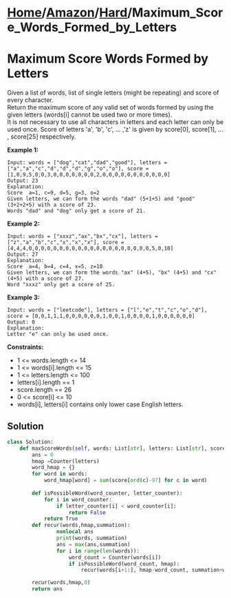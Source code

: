 # [Home](./../..)/[Amazon](./..)/[Hard](./)/Maximum_Score_Words_Formed_by_Letters
<h1>Maximum Score Words Formed by Letters</h1>

<p>
Given a list of words, list of  single letters (might be repeating) and score of every character.
<br>
Return the maximum score of any valid set of words formed by using the given letters (words[i] cannot be used two or more times).
<br>
It is not necessary to use all characters in letters and each letter can only be used once. Score of letters 'a', 'b', 'c', ... ,'z' is given by score[0], score[1], ... , score[25] respectively.
</p>

<b>Example 1:</b>

    Input: words = ["dog","cat","dad","good"], letters = ["a","a","c","d","d","d","g","o","o"], score = [1,0,9,5,0,0,3,0,0,0,0,0,0,0,2,0,0,0,0,0,0,0,0,0,0,0]
    Output: 23
    Explanation:
    Score  a=1, c=9, d=5, g=3, o=2
    Given letters, we can form the words "dad" (5+1+5) and "good" (3+2+2+5) with a score of 23.
    Words "dad" and "dog" only get a score of 21.
    
<b>Example 2:</b>

    Input: words = ["xxxz","ax","bx","cx"], letters = ["z","a","b","c","x","x","x"], score = [4,4,4,0,0,0,0,0,0,0,0,0,0,0,0,0,0,0,0,0,0,0,0,5,0,10]
    Output: 27
    Explanation:
    Score  a=4, b=4, c=4, x=5, z=10
    Given letters, we can form the words "ax" (4+5), "bx" (4+5) and "cx" (4+5) with a score of 27.
    Word "xxxz" only get a score of 25.

<b>Example 3:</b>

    Input: words = ["leetcode"], letters = ["l","e","t","c","o","d"], score = [0,0,1,1,1,0,0,0,0,0,0,1,0,0,1,0,0,0,0,1,0,0,0,0,0,0]
    Output: 0
    Explanation:
    Letter "e" can only be used once.
    
<b>Constraints:</b>

- 1 <= words.length <= 14
- 1 <= words[i].length <= 15
- 1 <= letters.length <= 100
- letters[i].length == 1
- score.length == 26
- 0 <= score[i] <= 10
- words[i], letters[i] contains only lower case English letters.

<h2>Solution</h2>

```python
class Solution:
    def maxScoreWords(self, words: List[str], letters: List[str], score: List[int]) -> int:
        ans = 0
        hmap =Counter(letters)
        word_hmap = {}
        for word in words:
            word_hmap[word] = sum(score[ord(c)-97] for c in word)
        
        def isPossibleWord(word_counter, letter_counter):
            for i in word_counter:
                if letter_counter[i] < word_counter[i]:
                    return False
            return True
        def recur(words,hmap,summation):
                nonlocal ans
                print(words, summation)
                ans = max(ans,summation) 
                for i in range(len(words)):
                    word_count = Counter(words[i])
                    if isPossibleWord(word_count, hmap):
                        recur(words[i+1:], hmap-word_count, summation+word_hmap[words[i]])

        recur(words,hmap,0)
        return ans
```
